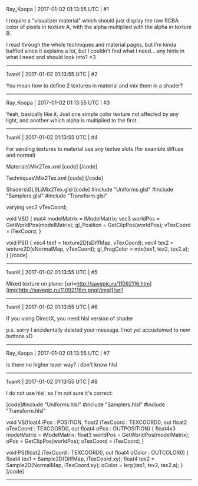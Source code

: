 Ray_Koopa | 2017-01-02 01:13:55 UTC | #1

I require a "visualizer material" which should just display the raw RGBA color of pixels in texture A, with the alpha multiplied with the alpha in texture B.

I read through the whole techniques and material pages, but I'm kinda baffled since it explains a lot, but I couldn't find what I need... any hints in what I need and should look into? =3

-------------------------

1vanK | 2017-01-02 01:13:55 UTC | #2

You mean how to define 2 textures in material and mix them in a shader?

-------------------------

Ray_Koopa | 2017-01-02 01:13:55 UTC | #3

Yeah, basically like it. Just one simple color texture not affected by any light, and another which alpha is multiplied to the first.

-------------------------

1vanK | 2017-01-02 01:13:55 UTC | #4

For sending textures to material use any textue slots (for examble diffuse and normal)

Materials\Mix2Tex.xml
[code]
<material>
    <technique name="Techniques/Mix2Tex.xml" />
    <texture unit="diffuse" name="Textures/Mushroom.dds" />
    <texture unit="normal" name="Textures/Smoke.dds" />
</material>
[/code]

Techniques\Mix2Tex.xml
[code]<technique vs="Mix2Tex" ps="Mix2Tex">
    <pass name="base" />
</technique>[/code]

Shaders\GLSL\Mix2Tex.glsl
[code]
#include "Uniforms.glsl"
#include "Samplers.glsl"
#include "Transform.glsl"

varying vec2 vTexCoord;

void VS()
{
    mat4 modelMatrix = iModelMatrix;
    vec3 worldPos = GetWorldPos(modelMatrix);
    gl_Position = GetClipPos(worldPos);
    vTexCoord = iTexCoord;
}

void PS()
{
    vec4 tex1 = texture2D(sDiffMap, vTexCoord);
    vec4 tex2 = texture2D(sNormalMap, vTexCoord);
    gl_FragColor = mix(tex1, tex2, tex2.a);
}
[/code]

-------------------------

1vanK | 2017-01-02 01:13:55 UTC | #5

Mixed texture on plane:
[url=http://savepic.ru/11092116.htm][img]http://savepic.ru/11092116m.png[/img][/url]

-------------------------

1vanK | 2017-01-02 01:13:55 UTC | #6

If you using DirectX, you need hlsl version of shader

p.s. sorry I accidentally deleted your message. I not yet accustomed to new buttons xD

-------------------------

Ray_Koopa | 2017-01-02 01:13:55 UTC | #7

is there no higher lever way? i don't know hlsl

-------------------------

1vanK | 2017-01-02 01:13:55 UTC | #8

I do not use hlsl, so I'm not sure it's correct:

[code]#include "Uniforms.hlsl"
#include "Samplers.hlsl"
#include "Transform.hlsl"

void VS(float4 iPos : POSITION,
    float2 iTexCoord : TEXCOORD0,
    out float2 oTexCoord : TEXCOORD0,
    out float4 oPos : OUTPOSITION)
{
    float4x3 modelMatrix = iModelMatrix;
    float3 worldPos = GetWorldPos(modelMatrix);
    oPos = GetClipPos(worldPos);
    oTexCoord = iTexCoord;
}

void PS(float2 iTexCoord : TEXCOORD0,
    out float4 oColor : OUTCOLOR0)
{
    float4 tex1 = Sample2D(DiffMap, iTexCoord.xy);
    float4 tex2 = Sample2D(NormalMap, iTexCoord.xy);
    oColor = lerp(tex1, tex2, tex2.a);
}
[/code]

-------------------------

